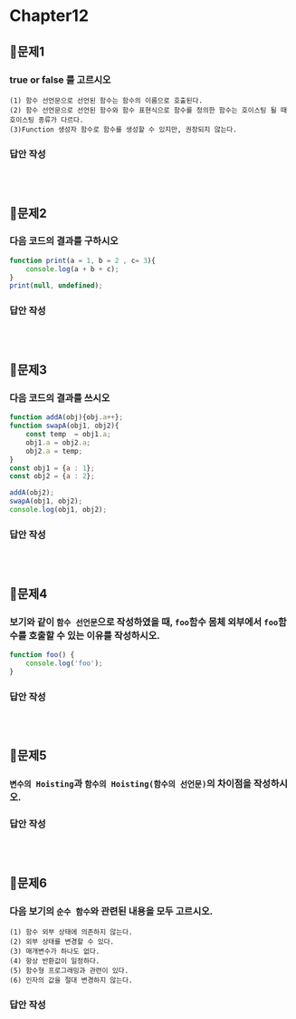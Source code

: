# Chapter12
## 📌문제1
### true or false 를 고르시오
```
(1) 함수 선언문으로 선언된 함수는 함수의 이름으로 호출된다.
(2) 함수 선언문으로 선언된 함수와 함수 표현식으로 함수를 정의한 함수는 호이스팅 될 때 
호이스팅 종류가 다르다.
(3)Function 생성자 함수로 함수를 생성할 수 있지만, 권장되지 않는다.
```
### 답안 작성
```
```

<br>

## 📌문제2
### 다음 코드의 결과를 구하시오
```js
function print(a = 1, b = 2 , c= 3){
	console.log(a + b + c);
}
print(null, undefined);
```
### 답안 작성
```
```

<br>

## 📌문제3
### 다음 코드의 결과를 쓰시오
```js
function addA(obj){obj.a++};
function swapA(obj1, obj2){ 
	const temp  = obj1.a;
	obj1.a = obj2.a;
	obj2.a = temp;
}
const obj1 = {a : 1};
const obj2 = {a : 2};

addA(obj2);
swapA(obj1, obj2);
console.log(obj1, obj2);
```
### 답안 작성
```
```

<br>

## 📌문제4
### 보기와 같이 `함수 선언문`으로 작성하였을 때, `foo`함수 몸체 외부에서 `foo`함수를 호출할 수 있는 이유를 작성하시오.
```js
function foo() {
	console.log('foo');
}
```
### 답안 작성
```
```

<br>

## 📌문제5
### `변수의 Hoisting`과 `함수의 Hoisting(함수의 선언문)`의 차이점을 작성하시오.
### 답안 작성
```
```

<br>

## 📌문제6
### 다음 보기의 `순수 함수`와 관련된 내용을 모두 고르시오.
```
(1) 함수 외부 상태에 의존하지 않는다.
(2) 외부 상태를 변경할 수 있다.
(3) 매개변수가 하나도 없다.
(4) 항상 반환값이 일정하다.
(5) 함수형 프로그래밍과 관련이 있다.
(6) 인자의 값을 절대 변경하지 않는다.
```
### 답안 작성
```
```

<br>
